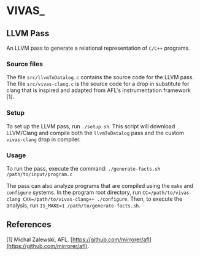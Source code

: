 # VIVAS_

## LLVM Pass
An LLVM pass to generate a relational representation of `C/C++` programs.

### Source files
The file `src/llvmToDatalog.c` contains the source code for the LLVM pass.
The file `src/vivas-clang.c` is the source code for a drop in substitute for clang 
that is inspired and adapted from AFL's instrumentation framework [1].

### Setup
To set up the LLVM pass, run `./setup.sh`. 
This script will download LLVM/Clang and compile both the `llvmToDatalog` pass
and the custom `vivas-clang` drop in compiler.

### Usage
To run the pass, execute the command: `./generate-facts.sh /path/to/input/program.c`

The pass can also analyze programs that are  compiled using the `make` and `configure` systems.
In the program root directory, run `CC=/path/to/vivas-clang CXX=/path/to/vivas-clang++ ./configure`.
Then, to execute the analysis, run `IS_MAKE=1 /path/to/generate-facts.sh`.

## References
[1] Michal Zalewski, AFL. [https://github.com/mirrorer/afl](https://github.com/mirrorer/afl).
